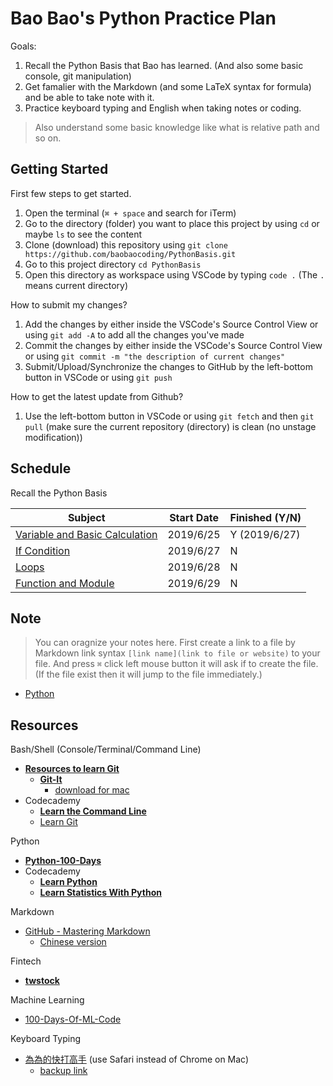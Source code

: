 # Bao Bao's Python Practice Plan

Goals:

1. Recall the Python Basis that Bao has learned. (And also some basic console, git manipulation)
2. Get famalier with the Markdown (and some LaTeX syntax for formula) and be able to take note with it.
3. Practice keyboard typing and English when taking notes or coding.

> Also understand some basic knowledge like what is relative path and so on.

## Getting Started

First few steps to get started.

1. Open the terminal (`⌘ + space` and search for iTerm)
2. Go to the directory (folder) you want to place this project by using `cd` or maybe `ls` to see the content
3. Clone (download) this repository using `git clone https://github.com/baobaocoding/PythonBasis.git`
4. Go to this project directory `cd PythonBasis`
5. Open this directory as workspace using VSCode by typing `code .` (The `.` means current directory)

How to submit my changes?

1. Add the changes by either inside the VSCode's Source Control View or using `git add -A` to add all the changes you've made
2. Commit the changes by either inside the VSCode's Source Control View or using `git commit -m "the description of current changes"`
3. Submit/Upload/Synchronize the changes to GitHub by the left-bottom button in VSCode or using `git push`

How to get the latest update from Github?

1. Use the left-bottom button in VSCode or using `git fetch` and then `git pull` (make sure the current repository (directory) is clean (no unstage modification))

## Schedule

Recall the Python Basis

| Subject                                          | Start Date | Finished (Y/N) |
| ------------------------------------------------ | ---------- | -------------- |
| [Variable and Basic Calculation](Python/VarCalc) | 2019/6/25  | Y (2019/6/27)  |
| [If Condition](Python/IfCondition)               | 2019/6/27  | N              |
| [Loops](Python/Loop)                             | 2019/6/28  | N              |
| [Function and Module](FunctionModule)            | 2019/6/29  | N              |

## Note

> You can oragnize your notes here. First create a link to a file by Markdown link syntax `[link name](link to file or website)` to your file. And press `⌘` click left mouse button it will ask if to create the file. (If the file exist then it will jump to the file immediately.)

* [Python](Notes/Python.md)

## Resources

Bash/Shell (Console/Terminal/Command Line)

* [**Resources to learn Git**](https://try.github.io/)
  * [**Git-It**](https://github.com/jlord/git-it-electron#what-to-install)
    * [download for mac](https://github.com/jlord/git-it-electron/releases/download/4.4.0/Git-it-Mac-x64.zip)
* Codecademy
  * [**Learn the Command Line**](https://www.codecademy.com/learn/learn-the-command-line)
  * [Learn Git](https://www.codecademy.com/learn/learn-git)

Python

* [**Python-100-Days**](https://github.com/jackfrued/Python-100-Days)
* Codecademy
  * [**Learn Python**](https://www.codecademy.com/learn/learn-python)
  * [**Learn Statistics With Python**](https://www.codecademy.com/learn/learn-statistics-with-python)

Markdown

* [GitHub - Mastering Markdown](https://guides.github.com/features/mastering-markdown/)
  * [Chinese version](https://gist.github.com/billy3321/1001749662c370887c63bb30f26c9e6e)

Fintech

* [**twstock**](https://github.com/mlouielu/twstock)

Machine Learning

* [100-Days-Of-ML-Code](https://github.com/MLEveryday/100-Days-Of-ML-Code)

Keyboard Typing

* [為為的快打高手](http://www.kiec.kh.edu.tw/typing/index.asp) (use Safari instead of Chrome on Mac)
  * [backup link](http://www.jnps.tp.edu.tw/type/)
